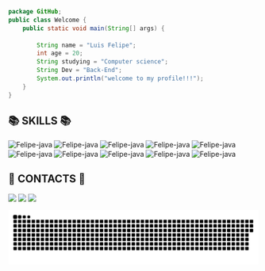 ```java
package GitHub;
public class Welcome {
    public static void main(String[] args) {

        String name = "Luis Felipe";
        int age = 20;
        String studying = "Computer science";
        String Dev = "Back-End";
        System.out.println("welcome to my profile!!!");
    }
}
```

<!-- <h2><b>📈 STATISTICS 📈</b></h2>
  
  <div>
  <a href="https://github.com/luisfelipe03">
  <img height="180em" src="https://github-readme-stats.vercel.app/api?username=luisfelipe03&show_icons=true&theme=dark&include_all_commits=true&count_private=true"/>
  
</div>-->
  
  
  <div>
 <h2><b>📚 SKILLS 📚</b></h2>
  <img align="center" alt="Felipe-java" height="40" width="40" src="https://cdn.jsdelivr.net/gh/devicons/devicon/icons/java/java-original.svg"> 
  <img align="center" alt="Felipe-java" height="40" width="40" src="https://cdn.jsdelivr.net/gh/devicons/devicon/icons/spring/spring-original.svg"> 
  <img align="center" alt="Felipe-java" height="40" width="40" src="https://cdn.jsdelivr.net/gh/devicons/devicon@latest/icons/typescript/typescript-original.svg"> 
  <img align="center" alt="Felipe-java" height="40" width="40" src="https://cdn.jsdelivr.net/gh/devicons/devicon@latest/icons/nodejs/nodejs-original.svg"> 
  <img align="center" alt="Felipe-java" height="40" width="40" src="https://cdn.jsdelivr.net/gh/devicons/devicon@latest/icons/nestjs/nestjs-original.svg"> 
  <img align="center" alt="Felipe-java" height="40" width="40" src="https://cdn.jsdelivr.net/gh/devicons/devicon/icons/postgresql/postgresql-original.svg"> 
  <img align="center" alt="Felipe-java" height="40" width="40" src="https://cdn.jsdelivr.net/gh/devicons/devicon@latest/icons/mongodb/mongodb-original.svg"> 
  <img align="center" alt="Felipe-java" height="40" width="40" src="https://cdn.jsdelivr.net/gh/devicons/devicon@latest/icons/docker/docker-original.svg"> 
  <img align="center" alt="Felipe-java" height="40" width="40" src="https://cdn.jsdelivr.net/gh/devicons/devicon@latest/icons/git/git-original.svg"> 
  <img align="center" alt="Felipe-java" height="40" width="40" src="https://cdn.jsdelivr.net/gh/devicons/devicon@latest/icons/linux/linux-original.svg">
  
  
</div>
  
	
  <h2><b>📲 CONTACTS 📲</b></h2>
  <a href="https://www.linkedin.com/in/luis-felipe-contrate/" target="_blank"><img src="https://img.icons8.com/color/48/000000/linkedin.png"/></a>
  <a href = "mailto: luis.felipea@ufape.edu.br"><img src="https://img.icons8.com/fluency/48/000000/email-open.png"/></a>
  <a href="https://www.instagram.com/luis_felipe36/" target="_blank"><img src="https://img.icons8.com/fluency/48/000000/instagram-new.png"/></a>
  <!--<a href="https://wakatime.com/@luis_felipe36"><img height="40" width="40" src="https://wakatime.com/static/img/wakatime.svg"></a>-->
  
  
![Snake animation](https://github.com/luisfelipe03/luisfelipe03/blob/output/github-contribution-grid-snake.svg)
